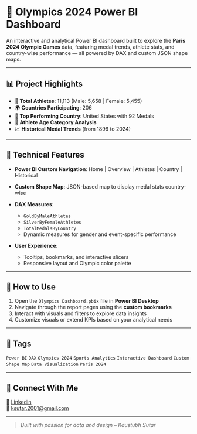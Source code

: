 # 🏅 Olympics 2024 Power BI Dashboard

An interactive and analytical Power BI dashboard built to explore the **Paris 2024 Olympic Games** data, featuring medal trends, athlete stats, and country-wise performance — all powered by DAX and custom JSON shape maps.

---

## 📊 Project Highlights

- 🎯 **Total Athletes**: 11,113 (Male: 5,658 | Female: 5,455)
- 🌍 **Countries Participating**: 206
- 🥇 **Top Performing Country**: United States with 92 Medals
- 🧓 **Athlete Age Category Analysis**
- 📈 **Historical Medal Trends** (from 1896 to 2024)

---

## 🧠 Technical Features

- **Power BI Custom Navigation**: Home | Overview | Athletes | Country | Historical
- **Custom Shape Map**: JSON-based map to display medal stats country-wise
- **DAX Measures**:
  - `GoldByMaleAthletes`
  - `SilverByFemaleAthletes`
  - `TotalMedalsByCountry`
  - Dynamic measures for gender and event-specific performance

- **User Experience**:
  - Tooltips, bookmarks, and interactive slicers
  - Responsive layout and Olympic color palette

---

## 🚀 How to Use

1. Open the `Olympics Dashboard.pbix` file in **Power BI Desktop**
2. Navigate through the report pages using the **custom bookmarks**
3. Interact with visuals and filters to explore data insights
4. Customize visuals or extend KPIs based on your analytical needs

---

## 📌 Tags

`Power BI` `DAX` `Olympics 2024` `Sports Analytics` `Interactive Dashboard` `Custom Shape Map` `Data Visualization` `Paris 2024`

---

## 🤝 Connect With Me

🔗 [LinkedIn](https://www.linkedin.com/in/kaustubh-sutar-814134340/)  
📧 ksutar.2001@gmail.com

---

> *Built with passion for data and design – Kaustubh Sutar*


